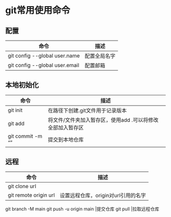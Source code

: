 # git常用使用命令


## 配置
命令|描述
---|---
git config --global user.name|配置全局名字
git config --global user.email|配置邮箱

## 本地初始化
命令|描述
--- | ---
git init| 在路径下创建.git文件用于记录版本
git add |将文件/文件夹加入暂存区，使用add .可以将修改全部加入暂存区
git commit -m “” |提交到本地仓库

## 远程
命令|描述
---|---
git clone url|
git remote origin url |设置远程仓库，origin对url引用的名字
git branch -M main
git push -u origin main |提交仓库
git pull |拉取远程仓库
